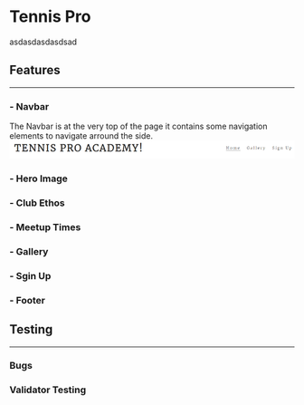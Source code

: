 # Tennis Pro
asdasdasdasdsad
## Features
---

### - Navbar
The Navbar is at the very top of the page it contains some navigation elements to navigate arround the side.
![Screenshot of the Navbar](assets/images/screenshot-navbar.PNG)

### - Hero Image

### - Club Ethos

### - Meetup Times

### - Gallery

### - Sgin Up

### - Footer

## Testing
---

### Bugs

### Validator Testing
